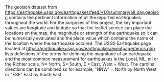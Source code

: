 The geojson dataset from https://earthquake.usgs.gov/earthquakes/feed/v1.0/summary/all_day.geojson contains the pertinent information of all the reported earthquakes throughout the world. For the purposes of this project, the key important values are longitude and latitude so that the leaflet service can place the locations on the map, the magnitude or strength of the earthquake so it can be numerically evaluated and the place value which contains the name of the location where the earthquake occured. 
The USGS Earthquake page located at https://earthquake.usgs.gov/earthquakes/eventpage/terms.php lists definitions of the terms for defining the magnitude of an earthquake and the most common measurement for earthquakes is the Local, ML, ml or the Richter scale. 
N= North, S= South, E = East, West = West. The cardinal directions can be combined so for example, "NNW" = North by North West or "ESE" East by South East.
